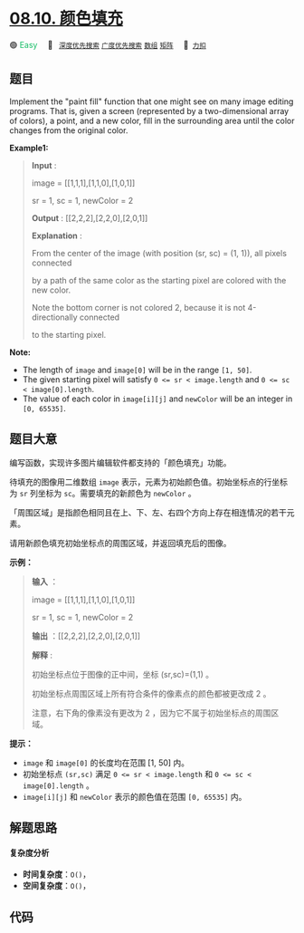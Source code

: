 # [08.10. 颜色填充](https://2xiao.github.io/leetcode-js/interview/i_08.10.html)

🟢 <font color=#15bd66>Easy</font>&emsp; 🔖&ensp; [`深度优先搜索`](/tag/depth-first-search.md) [`广度优先搜索`](/tag/breadth-first-search.md) [`数组`](/tag/array.md) [`矩阵`](/tag/matrix.md)&emsp; 🔗&ensp;[`力扣`](https://leetcode.cn/problems/color-fill-lcci)

## 题目

Implement the "paint fill" function that one might see on many image editing
programs. That is, given a screen (represented by a two-dimensional array of
colors), a point, and a new color, fill in the surrounding area until the
color changes from the original color.

**Example1:**

> 
> 
> 
> 
> 
> **Input** : 
> 
> image = [[1,1,1],[1,1,0],[1,0,1]] 
> 
> sr = 1, sc = 1, newColor = 2
> 
> **Output** : [[2,2,2],[2,2,0],[2,0,1]]
> 
> **Explanation** : 
> 
> From the center of the image (with position (sr, sc) = (1, 1)), all pixels connected 
> 
> by a path of the same color as the starting pixel are colored with the new color.
> 
> Note the bottom corner is not colored 2, because it is not 4-directionally connected
> 
> to the starting pixel.

**Note:**

  * The length of `image` and `image[0]` will be in the range `[1, 50]`.
  * The given starting pixel will satisfy `0 <= sr < image.length` and `0 <= sc < image[0].length`.
  * The value of each color in `image[i][j]` and `newColor` will be an integer in `[0, 65535]`.


## 题目大意

编写函数，实现许多图片编辑软件都支持的「颜色填充」功能。

待填充的图像用二维数组 `image` 表示，元素为初始颜色值。初始坐标点的行坐标为 `sr` 列坐标为 `sc`。需要填充的新颜色为 `newColor`
。

「周围区域」是指颜色相同且在上、下、左、右四个方向上存在相连情况的若干元素。

请用新颜色填充初始坐标点的周围区域，并返回填充后的图像。

**示例：**

> 
> 
> 
> 
> 
> **输入** ：
> 
> image = [[1,1,1],[1,1,0],[1,0,1]] 
> 
> sr = 1, sc = 1, newColor = 2
> 
> **输出** ：[[2,2,2],[2,2,0],[2,0,1]]
> 
> **解释** : 
> 
> 初始坐标点位于图像的正中间，坐标 (sr,sc)=(1,1) 。
> 
> 初始坐标点周围区域上所有符合条件的像素点的颜色都被更改成 2 。
> 
> 注意，右下角的像素没有更改为 2 ，因为它不属于初始坐标点的周围区域。
> 
> 

**提示：**

  * `image` 和 `image[0]` 的长度均在范围 [1, 50] 内。
  * 初始坐标点 `(sr,sc)` 满足 `0 <= sr < image.length` 和 `0 <= sc < image[0].length` 。
  * `image[i][j]` 和 `newColor` 表示的颜色值在范围 `[0, 65535]` 内。


## 解题思路

#### 复杂度分析

- **时间复杂度**：`O()`，
- **空间复杂度**：`O()`，

## 代码

```javascript

```